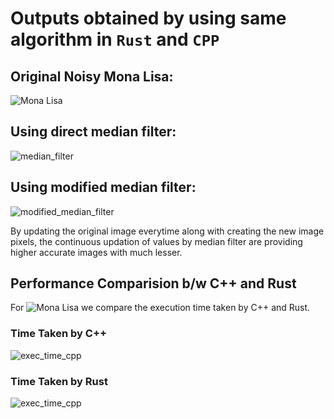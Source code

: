 # Outputs obtained by using same algorithm in `Rust` and `CPP`  

## Original Noisy Mona Lisa:  
![Mona Lisa](https://github.com/kushal-bits/Image-Denoising-using-Cpp-and-Rust/blob/main/tests/mona_lisa.pgm)  

## Using direct median filter:  
![median_filter](https://github.com/kushal-bits/Image-Denoising-using-Cpp-and-Rust/blob/main/Result/Medianfilter_monalisa.pnm)  

## Using modified median filter:  
![modified_median_filter](https://github.com/kushal-bits/Image-Denoising-using-Cpp-and-Rust/blob/main/Result/Modified_medianfilter_monalisa.pgm)

By updating the original image everytime along with creating the new image pixels, the continuous updation of values by median filter are providing higher accurate images with much lesser.

## Performance Comparision b/w C++ and Rust
For 
![Mona Lisa](https://github.com/kushal-bits/Image-Denoising-using-Cpp-and-Rust/blob/main/tests/mona_lisa.pgm) we compare the execution time taken by C++ and Rust.

### Time Taken by C++
![exec_time_cpp](https://github.com/kushal-bits/Image-Denoising-using-Cpp-and-Rust/blob/main/tests/exec_cpp.jpg)

### Time Taken by Rust
![exec_time_cpp](https://github.com/kushal-bits/Image-Denoising-using-Cpp-and-Rust/blob/main/tests/exec_rust.jpg)

